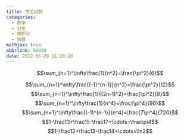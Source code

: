 ```yaml
---
title: 常见级数
categories:
  - 数学
  - 分析
  - 微积分
  - 级数
mathjax: true
abbrlink: 56038
date: 2022-05-29 11:20:19
---
```

$$\sum_{n=1}^\infty\frac{1}{n^2}=\frac{\pi^2}{6}$$
<!--more-->
$$\sum_{n=1}^\infty\frac{(-1)^{n-1}}{n^2}=\frac{\pi^2}{12}$$
$$\sum_{n=1}^\infty\frac{1}{(2n-1)^2}=\frac{\pi^2}{8}$$
$$\sum_{n=1}^\infty\frac{1}{n^4}=\frac{\pi^4}{90}$$
$$\sum_{n=1}^\infty\frac{(-1)^{n-1}}{n^4}=\frac{7\pi^4}{720}$$
$$1-\frac13+\frac15-\frac17+\cdots=\frac\pi4$$
$$1-\frac12+\frac13-\frac14+\cdots=\ln2$$